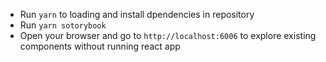 - Run `yarn` to loading and install dpendencies in repository
- Run `yarn sotorybook`
- Open your browser and go to `http://localhost:6006` to explore existing components without running react app
